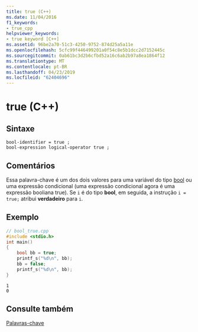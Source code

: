 ```yaml
---
title: true (C++)
ms.date: 11/04/2016
f1_keywords:
- true_cpp
helpviewer_keywords:
- true keyword [C++]
ms.assetid: 96be2a70-51c3-4250-9752-874d25a5a11e
ms.openlocfilehash: 5cfc99f446499201a0f54c8e5b1dcc2d7152445c
ms.sourcegitcommit: 0ab61bc3d2b6cfbd52a16c6ab2b97a8ea1864f12
ms.translationtype: MT
ms.contentlocale: pt-BR
ms.lasthandoff: 04/23/2019
ms.locfileid: "62404696"
---
```

# <a name="true-c"></a>true (C++)

## <a name="syntax"></a>Sintaxe

```
bool-identifier = true ;
bool-expression logical-operator true ;
```

## <a name="remarks"></a>Comentários

Essa palavra-chave é um dos dois valores para uma variável do tipo [bool](../cpp/bool-cpp.md) ou uma expressão condicional (uma expressão condicional agora é uma expressão booliana true). Se `i` é do tipo **bool**, em seguida, a instrução `i = true;` atribui **verdadeiro** para `i`.

## <a name="example"></a>Exemplo

```cpp
// bool_true.cpp
#include <stdio.h>
int main()
{
    bool bb = true;
    printf_s("%d\n", bb);
    bb = false;
    printf_s("%d\n", bb);
}
```

```Output
1
0
```

## <a name="see-also"></a>Consulte também

[Palavras-chave](../cpp/keywords-cpp.md)